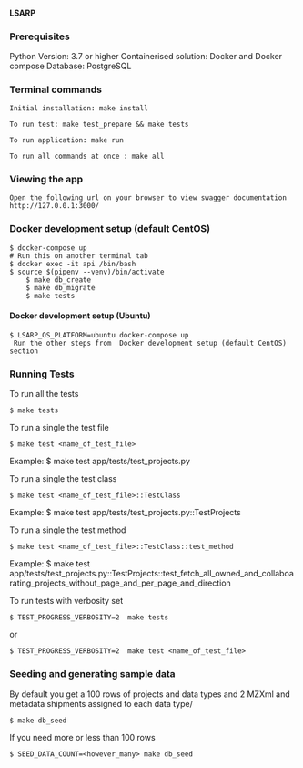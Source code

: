 #### LSARP

### Prerequisites

Python Version: 3.7 or higher
Containerised solution: Docker and Docker compose
Database: PostgreSQL

### Terminal commands

    Initial installation: make install

    To run test: make test_prepare && make tests

    To run application: make run

    To run all commands at once : make all


### Viewing the app ###

    Open the following url on your browser to view swagger documentation
    http://127.0.0.1:3000/

### Docker development setup (default CentOS)

    $ docker-compose up
    # Run this on another terminal tab
    $ docker exec -it api /bin/bash
    $ source $(pipenv --venv)/bin/activate
        $ make db_create
        $ make db_migrate
        $ make tests

#### Docker development setup (Ubuntu)

    $ LSARP_OS_PLATFORM=ubuntu docker-compose up
     Run the other steps from  Docker development setup (default CentOS) section

### Running Tests

To run all the tests

    $ make tests

To run a single the test file

    $ make test <name_of_test_file>

Example: 
    $ make test app/tests/test_projects.py

To run a single the test class

    $ make test <name_of_test_file>::TestClass

Example: 
    $ make test app/tests/test_projects.py::TestProjects

To run a single the test method

    $ make test <name_of_test_file>::TestClass::test_method

Example: 
    $ make test app/tests/test_projects.py::TestProjects::test_fetch_all_owned_and_collaboarating_projects_without_page_and_per_page_and_direction

To run tests with verbosity set 

    $ TEST_PROGRESS_VERBOSITY=2  make tests

or 

    $ TEST_PROGRESS_VERBOSITY=2  make test <name_of_test_file>

### Seeding and generating sample data 

By default you get a 100 rows of projects and data types and 2 MZXml and metadata shipments assigned to each data type/

    $ make db_seed

If you need more or less than 100 rows

    $ SEED_DATA_COUNT=<however_many> make db_seed
